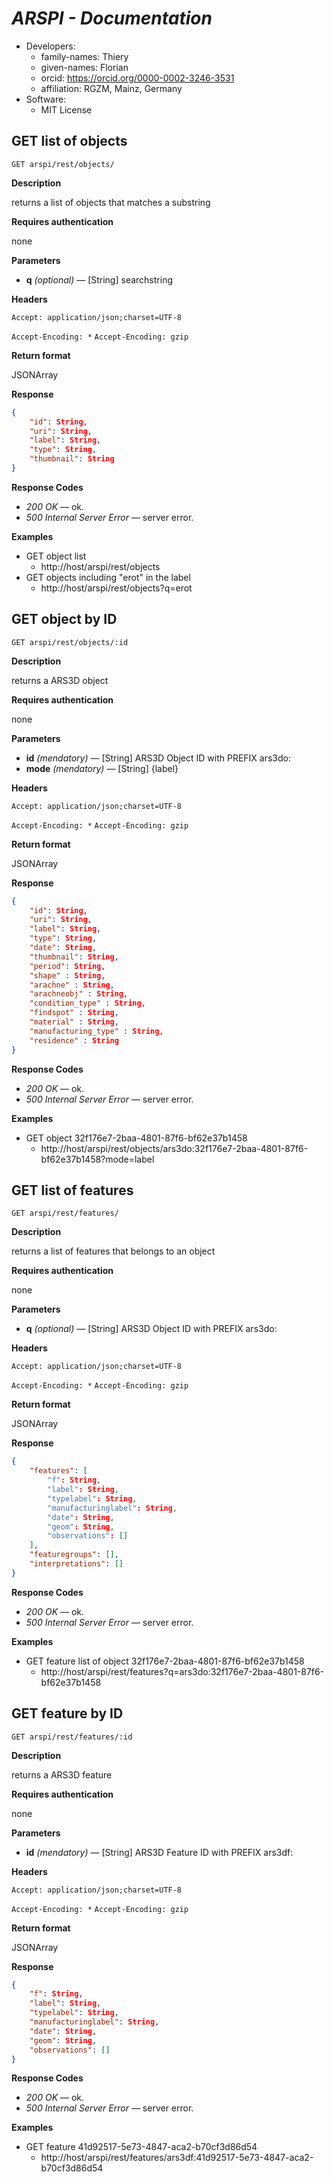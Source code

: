 # *ARSPI - Documentation*

* Developers:
  * family-names: Thiery
  * given-names: Florian
  * orcid: https://orcid.org/0000-0002-3246-3531
  * affiliation: RGZM, Mainz, Germany
* Software:
  * MIT License

## GET list of objects

`GET arspi/rest/objects/`

**Description**

returns a list of objects that matches a substring

**Requires authentication**

none

**Parameters**

* **q** *(optional)* — [String] searchstring

**Headers**

`Accept: application/json;charset=UTF-8`

`Accept-Encoding: *` `Accept-Encoding: gzip`

**Return format**

JSONArray

**Response**

```json
{
	"id": String,
	"uri": String,
	"label": String,
	"type": String,
	"thumbnail": String
}
```

**Response Codes**

* *200 OK* — ok.
* *500 Internal Server Error* — server error.

**Examples**

* GET object list
  * http://host/arspi/rest/objects
* GET objects including "erot" in the label
  * http://host/arspi/rest/objects?q=erot

## GET object by ID

`GET arspi/rest/objects/:id`

**Description**

returns a ARS3D object

**Requires authentication**

none

**Parameters**

* **id** *(mendatory)* — [String] ARS3D Object ID with PREFIX ars3do:
* **mode** *(mendatory)* — [String] {label}

**Headers**

`Accept: application/json;charset=UTF-8`

`Accept-Encoding: *` `Accept-Encoding: gzip`

**Return format**

JSONArray

**Response**

```json
{
	"id": String,
	"uri": String,
	"label": String,
	"type": String,
	"date": String,
	"thumbnail": String,
	"period": String,
	"shape" : String,
	"arachne" : String,
	"arachneobj" : String,
	"condition_type" : String,
	"findspot" : String,
	"material" : String,
	"manufacturing_type" : String,
	"residence" : String
}
```

**Response Codes**

* *200 OK* — ok.
* *500 Internal Server Error* — server error.

**Examples**

* GET object 32f176e7-2baa-4801-87f6-bf62e37b1458
  * http://host/arspi/rest/objects/ars3do:32f176e7-2baa-4801-87f6-bf62e37b1458?mode=label

## GET list of features

`GET arspi/rest/features/`

**Description**

returns a list of features that belongs to an object

**Requires authentication**

none

**Parameters**

* **q** *(optional)* — [String] ARS3D Object ID with PREFIX ars3do:

**Headers**

`Accept: application/json;charset=UTF-8`

`Accept-Encoding: *` `Accept-Encoding: gzip`

**Return format**

JSONArray

**Response**

```json
{
	"features": [
		"f": String,
		"label": String,
		"typelabel": String,
		"manufacturinglabel": String,
		"date": String,
		"geom": String,
		"observations": []
	],
	"featuregroups": [],
	"interpretations": []
}
```

**Response Codes**

* *200 OK* — ok.
* *500 Internal Server Error* — server error.

**Examples**

* GET feature list of object 32f176e7-2baa-4801-87f6-bf62e37b1458
  * http://host/arspi/rest/features?q=ars3do:32f176e7-2baa-4801-87f6-bf62e37b1458

## GET feature by ID

`GET arspi/rest/features/:id`

**Description**

returns a ARS3D feature

**Requires authentication**

none

**Parameters**

* **id** *(mendatory)* — [String] ARS3D Feature ID with PREFIX ars3df:

**Headers**

`Accept: application/json;charset=UTF-8`

`Accept-Encoding: *` `Accept-Encoding: gzip`

**Return format**

JSONArray

**Response**

```json
{
	"f": String,
	"label": String,
	"typelabel": String,
	"manufacturinglabel": String,
	"date": String,
	"geom": String,
	"observations": []
}
```

**Response Codes**

* *200 OK* — ok.
* *500 Internal Server Error* — server error.

**Examples**

* GET feature 41d92517-5e73-4847-aca2-b70cf3d86d54
  * http://host/arspi/rest/features/ars3df:41d92517-5e73-4847-aca2-b70cf3d86d54